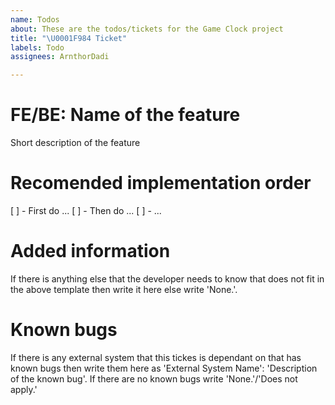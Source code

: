```yaml
---
name: Todos
about: These are the todos/tickets for the Game Clock project
title: "\U0001F984 Ticket"
labels: Todo
assignees: ArnthorDadi

---
```


# FE/BE: Name of the feature
Short description of the feature

<!-- If FE then add a user flow -->
<!-- 
# User flow
1. First the user...
2. Then ...
3. ...
-->

# Recomended implementation order
[ ] - First do ...
[ ] - Then do ...
[ ] - ...

# Added information
If there is anything else that the developer needs to know that does not fit in the above template then write it here else write 'None.'.

# Known bugs
If there is any external system that this tickes is dependant on that has known bugs then write them here as 'External System Name': 'Description of the known bug'. If there are no known bugs write 'None.'/'Does not apply.'
